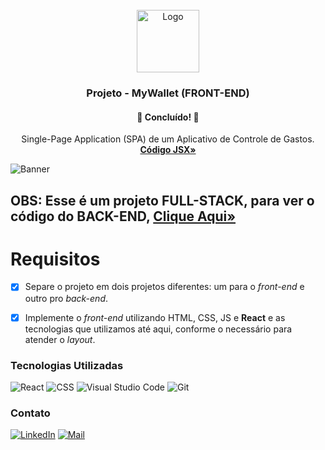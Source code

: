 <div id="top"></div>
<!-- PROJECT LOGO -->
<br />
<div align="center">
  <a href="https://github.com/picinelli/projeto-mywallet-front">
    <img src="https://notion-emojis.s3-us-west-2.amazonaws.com/prod/svg-twitter/1f4b0.svg" alt="Logo" width="100">
  </a>

<h3 align="center">Projeto - MyWallet (FRONT-END)</h3>
  <h4 align="center"> 
	🚀 Concluído! 🚀
  </h4>
  <p align="center">
    Single-Page Application (SPA) de um Aplicativo de Controle de Gastos.
    <br />
    <a href="https://github.com/picinelli/projeto-mywallet-front/tree/main/src"><strong>Código JSX»</strong></a>
</div>

<!-- ABOUT THE PROJECT -->

![Banner](https://github.com/picinelli/projeto-mywallet-front/blob/main/src/assets/images/MyWalletBanner.png)

## OBS: Esse é um projeto FULL-STACK, para ver o código do BACK-END, <a href="https://github.com/picinelli/projeto-mywallet-back"><strong>Clique Aqui»</strong></a>

# Requisitos

- [x]  Separe o projeto em dois projetos diferentes: um para o *front-end* e outro pro *back-end*.
- [x]  Implemente o *front-end* utilizando HTML, CSS, JS e **React** e as tecnologias que utilizamos até aqui, conforme o necessário para atender o *layout*.
    

### Tecnologias Utilizadas

![React](https://img.shields.io/badge/React-20232A?style=for-the-badge&logo=react&logoColor=61DAFB)
![CSS](https://img.shields.io/badge/CSS-239120?&style=for-the-badge&logo=css3&logoColor=white)
![Visual Studio Code](https://img.shields.io/badge/Visual%20Studio%20Code-0078d7.svg?style=for-the-badge&logo=visual-studio-code&logoColor=white)
![Git](https://img.shields.io/badge/git-%23F05033.svg?style=for-the-badge&logo=git&logoColor=white)

<!-- CONTACT -->

### Contato

[![LinkedIn][linkedin-shield]][linkedin-url]
[![Mail][mail-shield]][mail-url]

<!-- MARKDOWN LINKS & IMAGES -->
<!-- https://www.markdownguide.org/basic-syntax/#reference-style-links -->

[linkedin-shield]: https://img.shields.io/badge/-LinkedIn-black.svg?style=for-the-badge&logo=linkedin&colorB=blue
[linkedin-url]: https://www.linkedin.com/in/pedro-ivo-brum-cinelli//
[mail-shield]: https://img.shields.io/badge/Gmail-D14836?style=for-the-badge&logo=gmail&logoColor=white
[mail-url]: mailto:cinelli.dev@gmail.com

